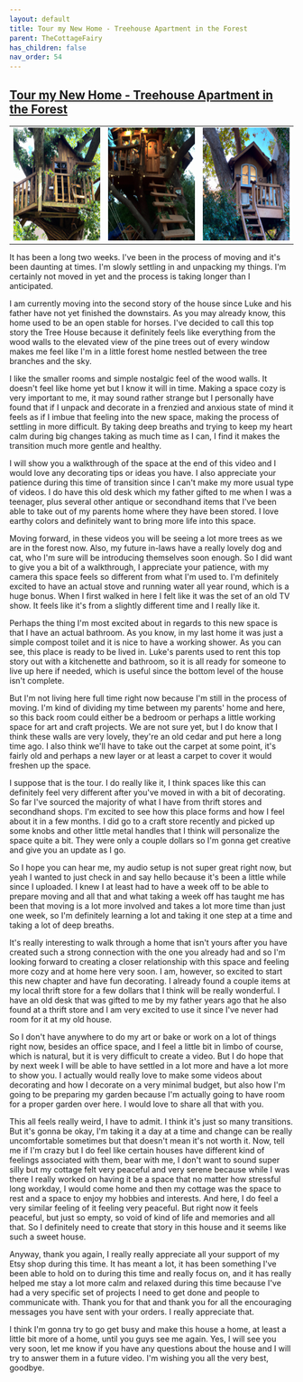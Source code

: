 ```yaml
---
layout: default
title: Tour my New Home - Treehouse Apartment in the Forest
parent: TheCottageFairy
has_children: false
nav_order: 54
---
```


## [Tour my New Home - Treehouse Apartment in the Forest](https://www.youtube.com/watch?v=sGRQMkbQoMg)

<div>
<table align="center">
	<tr>
		<td align="center">
			<img src="../../posters/Tour_my_New_Home_-_Treehouse_Apartment_in_the_Forest-[sGRQMkbQoMg]/generated_00.png" height="200" width="200"/>
		</td>
		<td align="center">
			<img src="../../posters/Tour_my_New_Home_-_Treehouse_Apartment_in_the_Forest-[sGRQMkbQoMg]/generated_01.png" height="200" width="200"/>
		</td>
		<td align="center">
			<img src="../../posters/Tour_my_New_Home_-_Treehouse_Apartment_in_the_Forest-[sGRQMkbQoMg]/generated_02.png" height="200" width="200"/>
		</td>
	</tr>
</table>
</div>

It has been a long two weeks. I've been in the process of moving and it's been daunting at times. I'm slowly settling in and unpacking my things. I'm certainly not moved in yet and the process is taking longer than I anticipated.

I am currently moving into the second story of the house since Luke and his father have not yet finished the downstairs. As you may already know, this home used to be an open stable for horses. I've decided to call this top story the Tree House because it definitely feels like everything from the wood walls to the elevated view of the pine trees out of every window makes me feel like I'm in a little forest home nestled between the tree branches and the sky.

I like the smaller rooms and simple nostalgic feel of the wood walls. It doesn't feel like home yet but I know it will in time. Making a space cozy is very important to me, it may sound rather strange but I personally have found that if I unpack and decorate in a frenzied and anxious state of mind it feels as if I imbue that feeling into the new space, making the process of settling in more difficult. By taking deep breaths and trying to keep my heart calm during big changes taking as much time as I can, I find it makes the transition much more gentle and healthy.

I will show you a walkthrough of the space at the end of this video and I would love any decorating tips or ideas you have. I also appreciate your patience during this time of transition since I can't make my more usual type of videos. I do have this old desk which my father gifted to me when I was a teenager, plus several other antique or secondhand items that I've been able to take out of my parents home where they have been stored. I love earthy colors and definitely want to bring more life into this space.

Moving forward, in these videos you will be seeing a lot more trees as we are in the forest now. Also, my future in-laws have a really lovely dog and cat, who I'm sure will be introducing themselves soon enough. So I did want to give you a bit of a walkthrough, I appreciate your patience, with my camera this space feels so different from what I'm used to. I'm definitely excited to have an actual stove and running water all year round, which is a huge bonus. When I first walked in here I felt like it was the set of an old TV show. It feels like it's from a slightly different time and I really like it.

Perhaps the thing I'm most excited about in regards to this new space is that I have an actual bathroom. As you know, in my last home it was just a simple compost toilet and it is nice to have a working shower. As you can see, this place is ready to be lived in. Luke's parents used to rent this top story out with a kitchenette and bathroom, so it is all ready for someone to live up here if needed, which is useful since the bottom level of the house isn't complete.

But I'm not living here full time right now because I'm still in the process of moving. I'm kind of dividing my time between my parents' home and here, so this back room could either be a bedroom or perhaps a little working space for art and craft projects. We are not sure yet, but I do know that I think these walls are very lovely, they're an old cedar and put here a long time ago. I also think we'll have to take out the carpet at some point, it's fairly old and perhaps a new layer or at least a carpet to cover it would freshen up the space.

I suppose that is the tour. I do really like it, I think spaces like this can definitely feel very different after you've moved in with a bit of decorating. So far I've sourced the majority of what I have from thrift stores and secondhand shops. I'm excited to see how this place forms and how I feel about it in a few months. I did go to a craft store recently and picked up some knobs and other little metal handles that I think will personalize the space quite a bit. They were only a couple dollars so I'm gonna get creative and give you an update as I go.

So I hope you can hear me, my audio setup is not super great right now, but yeah I wanted to just check in and say hello because it's been a little while since I uploaded. I knew I at least had to have a week off to be able to prepare moving and all that and what taking a week off has taught me has been that moving is a lot more involved and takes a lot more time than just one week, so I'm definitely learning a lot and taking it one step at a time and taking a lot of deep breaths.

It's really interesting to walk through a home that isn't yours after you have created such a strong connection with the one you already had and so I'm looking forward to creating a closer relationship with this space and feeling more cozy and at home here very soon. I am, however, so excited to start this new chapter and have fun decorating. I already found a couple items at my local thrift store for a few dollars that I think will be really wonderful. I have an old desk that was gifted to me by my father years ago that he also found at a thrift store and I am very excited to use it since I've never had room for it at my old house.

So I don't have anywhere to do my art or bake or work on a lot of things right now, besides an office space, and I feel a little bit in limbo of course, which is natural, but it is very difficult to create a video. But I do hope that by next week I will be able to have settled in a lot more and have a lot more to show you. I actually would really love to make some videos about decorating and how I decorate on a very minimal budget, but also how I'm going to be preparing my garden because I'm actually going to have room for a proper garden over here. I would love to share all that with you.

This all feels really weird, I have to admit. I think it's just so many transitions. But it's gonna be okay, I'm taking it a day at a time and change can be really uncomfortable sometimes but that doesn't mean it's not worth it. Now, tell me if I'm crazy but I do feel like certain houses have different kind of feelings associated with them, bear with me, I don't want to sound super silly but my cottage felt very peaceful and very serene because while I was there I really worked on having it be a space that no matter how stressful long workday, I would come home and then my cottage was the space to rest and a space to enjoy my hobbies and interests. And here, I do feel a very similar feeling of it feeling very peaceful. But right now it feels peaceful, but just so empty, so void of kind of life and memories and all that. So I definitely need to create that story in this house and it seems like such a sweet house.

Anyway, thank you again, I really really appreciate all your support of my Etsy shop during this time. It has meant a lot, it has been something I've been able to hold on to during this time and really focus on, and it has really helped me stay a lot more calm and relaxed during this time because I've had a very specific set of projects I need to get done and people to communicate with. Thank you for that and thank you for all the encouraging messages you have sent with your orders. I really appreciate that.

I think I'm gonna try to go get busy and make this house a home, at least a little bit more of a home, until you guys see me again. Yes, I will see you very soon, let me know if you have any questions about the house and I will try to answer them in a future video. I'm wishing you all the very best, goodbye.